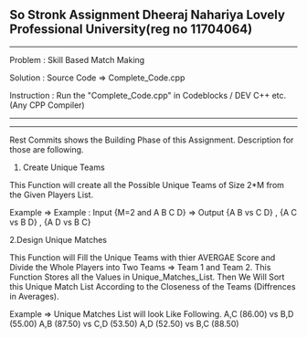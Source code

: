 So Stronk Assignment
Dheeraj Nahariya
Lovely Professional University(reg no 11704064)
---------------------
---------------------


Problem : Skill Based Match Making

Solution : Source Code => Complete_Code.cpp

Instruction : Run the "Complete_Code.cpp" in Codeblocks / DEV C++ etc. (Any CPP Compiler)

------------------------------------------------------------------------------------
------------------------------------------------------------------------------------

Rest Commits shows the Building Phase of this Assignment. Description for those are following. 

1. Create Unique Teams

This Function will create all the Possible Unique Teams of Size 2*M from the Given Players List.

Example => Example : Input {M=2 and A B C D} => Output {A B vs C D} , {A C vs B D} , {A D vs B C}

2.Design Unique Matches

This Function will Fill the Unique Teams with thier AVERGAE Score and Divide the Whole Players into Two Teams => Team 1 and Team 2. This Function Stores all the Values in Unique_Matches_List. Then We Will Sort this Unique Match List According to the Closeness of the Teams (Diffrences in Averages).

Example => 
Unique Matches List will look Like Following.
A,C (86.00) vs B,D (55.00)
A,B (87.50) vs C,D (53.50)
A,D (52.50) vs B,C (88.50)



 
